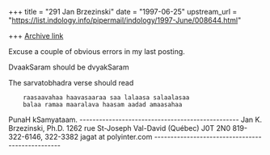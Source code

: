 +++
title = "291 Jan Brzezinski"
date = "1997-06-25"
upstream_url = "https://list.indology.info/pipermail/indology/1997-June/008644.html"

+++
[Archive link](https://list.indology.info/pipermail/indology/1997-June/008644.html)

Excuse a couple of obvious errors in my last posting.

DvaakSaram should be dvyakSaram

The sarvatobhadra verse should read

        raasaavahaa haavasaaraa saa lalaasa salaalasaa
        balaa ramaa maaralava haasam aadad amaasahaa

PunaH kSamyataam.
           -------------------------------------------------
                        Jan K. Brzezinski, Ph.D.
                          1262 rue St-Joseph
                      Val-David (Québec) J0T 2N0
			819-322-6146, 322-3382
                         jagat at polyinter.com
           -------------------------------------------------





